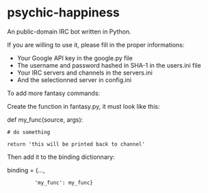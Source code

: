 psychic-happiness
=================

An public-domain IRC bot written in Python.

If you are willing to use it, please fill in the proper informations:
* Your Google API key in the google.py file
* The username and password hashed in SHA-1 in the users.ini file
* Your IRC servers and channels in the servers.ini
* And the selectionned server in config.ini


To add more fantasy commands:

Create the function in fantasy.py, it must look like this:

  def my_func(source, args):
  
    # do something
    
    return 'this will be printed back to channel'

    
Then add it to the binding dictionnary:

  binding = {...,
  
             'my_func': my_func}
